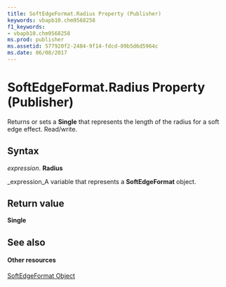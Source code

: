 ```yaml
---
title: SoftEdgeFormat.Radius Property (Publisher)
keywords: vbapb10.chm9568258
f1_keywords:
- vbapb10.chm9568258
ms.prod: publisher
ms.assetid: 577920f2-2484-9f14-fdcd-09b5d6d5964c
ms.date: 06/08/2017
---
```



# SoftEdgeFormat.Radius Property (Publisher)

Returns or sets a **Single** that represents the length of the radius for a soft edge effect. Read/write.


## Syntax

 _expression_. **Radius**

 _expression_A variable that represents a **SoftEdgeFormat** object.


## Return value

 **Single**


## See also


#### Other resources


 [SoftEdgeFormat Object](softedgeformat-object-publisher.md)
 

